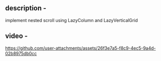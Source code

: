 ## description -
implement nested scroll using LazyColumn and LazyVerticalGrid

## video -

https://github.com/user-attachments/assets/26f3e7a5-f8c9-4ec5-9a4d-02b8975db0cc

